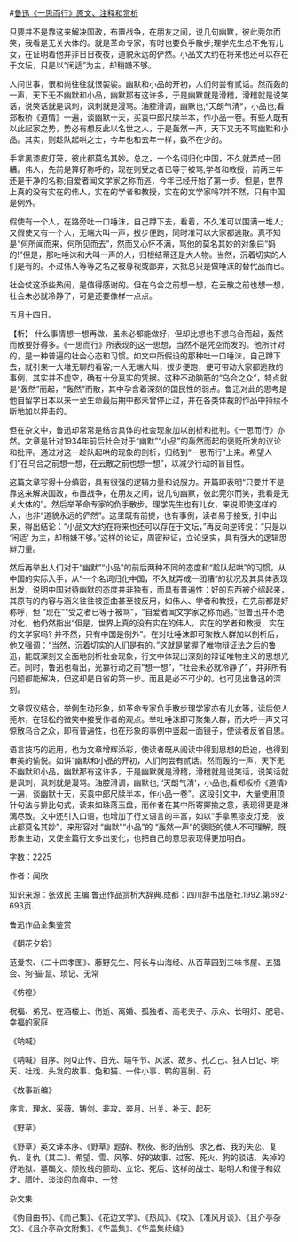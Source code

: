 #[鲁迅《一思而行》原文、注释和赏析](https://www.vrrw.net/wx/9722.html)

只要并不是靠这来解决国政，布置战争，在朋友之间，说几句幽默，彼此莞尔而笑，我看是无关大体的。就是革命专家，有时也要负手散步;理学先生总不免有儿女，在证明着他并非日日夜夜，道貌永远的俨然。小品文大约在将来也还可以存在于文坛，只是以“闲适”为主，却稍嫌不够。

人间世事，恨和尚往往就恨袈裟。幽默和小品的开初，人们何尝有贰话。然而轰的一声，天下无不幽默和小品，幽默那有这许多，于是幽默就是滑稽，滑稽就是说笑话，说笑话就是讽刺，讽刺就是漫骂。油腔滑调，幽默也;“天朗气清”，小品也;看郑板桥《道情》一遍，谈幽默十天，买袁中郎尺牍半本，作小品一卷。有些人既有以此起家之势，势必有想反此以名世之人，于是轰然一声，天下又无不骂幽默和小品。其实，则趁队起哄之士，今年也和去年一样，数不在少的。

手拿黑漆皮灯笼，彼此都莫名其妙。总之，一个名词归化中国，不久就弄成一团糟。伟人，先前是算好称呼的，现在则受之者已等于被骂;学者和教授，前两三年还是干净的名称;自爱者闻文学家之称而逃，今年已经开始了第一步。但是，世界上真的没有实在的伟人，实在的学者和教授，实在的文学家吗?并不然，只有中国是例外。

假使有一个人，在路旁吐一口唾沫，自己蹲下去，看着，不久准可以围满一堆人;又假使又有一个人，无端大叫一声，拔步便跑，同时准可以大家都逃散。真不知是“何所闻而来，何所见而去”，然而又心怀不满，骂他的莫名其妙的对象曰“妈的!”但是，那吐唾沫和大叫一声的人，归根结蒂还是大人物。当然，沉着切实的人们是有的。不过伟人等等之名之被尊视或鄙弃，大抵总只是做唾沫的替代品而已。

社会仗这添些热闹，是值得感谢的。但在乌合之前想一想，在云散之前也想一想，社会未必就冷静了，可是还要像样一点点。

五月十四日。



【析】 什么事情想一想再做，虽未必都能做好，但却比想也不想乌合而起，轰然而散要好得多。《一思而行》所表现的这一思想，当然不是凭空而发的。他所针对的，是一种普遍的社会心态和习惯。如文中所假设的那种吐一口唾沫，自己蹲下去，就引来一大堆无聊的看客;一人无端大叫，拔步便跑，便可带动大家都逃散的事例，其实并不虚空，确有十分真实的凭据。这种不动脑筋的“乌合之众”，特点就是“轰然”而起，“轰然”而散，其中孕含着深刻的国民性的弱点。鲁迅对此的思考是他自留学日本以来一至生命最后期中都未曾停止过，并在各类体裁的作品中持续不断地加以抨击的。

但在杂文中，鲁迅却常常是结合具体的社会现象加以剖析和批判。《一思而行》亦然。文章是针对1934年前后社会对于“幽默”“小品”的轰然而起的褒贬所发的议论和批评。通过对这一趁队起哄的现象的剖析，归结到“一思而行”上来。希望人们“在乌合之前想一想，在云散之前也想一想”，以减少行动的盲目性。

这篇文章写得十分缜密，具有很强的逻辑力量和说服力。开篇即表明“只要并不是靠这来解决国政，布置战争，在朋友之间，说几句幽默，彼此莞尔而笑，我看是无关大体的”。然后举革命专家的负手散步，理学先生也有儿女，来说即使这样的人，也非“道貌永远的俨然”。这里既有前提，也有事例，读者易于接受; 引申出来，得出结论：“小品文大约在将来也还可以存在于文坛，”再反向逆转说：“只是以 ‘闲适’ 为主，却稍嫌不够。”这样的论证，周密辩证，立论坚实，具有强大的逻辑思辩力量。

然后再举出人们对于“幽默”“小品”的前后两种不同的态度和“趁队起哄”的习惯，从中国的实际入手，从“一个名词归化中国，不久就弄成一团糟”的状况及其具体表现出发，说明中国对待幽默的态度并非独有，而具有普遍性：好的东西被介绍起来，其原有的内容与涵义往往被歪曲甚至被反用，如伟人、学者和教授，在先前都是好称呼，但 “现在”“受之者已等于被骂”，“自爱者闻文学家之称而逃。”但鲁迅并不绝对化，他仍然指出“但是，世界上真的没有实在的伟人，实在的学者和教授，实在的文学家吗? 并不然，只有中国是例外”。在对吐唾沫即可聚散人群加以剖析后，他又强调：“当然，沉着切实的人们是有的。”这就是掌握了唯物辩证法之后的鲁迅，能既深刻又全面地剖析社会现象，行文中体现出深刻的辩证唯物主义的思想光芒。同时，鲁迅也看出，光靠行动之前“想一想”，“社会未必就冷静了”，并非所有问题都能解决，但这却是自省的第一步。而且是必不可少的。也可见出鲁迅的深刻。

文章叙议结合，举例生动形象，如革命专家负手散步理学家亦有儿女等，读后使人莞尔，在轻松的微笑中接受作者的观点。举吐唾沫即可聚集人群，而大呼一声又可惊散乌合之众，即有普遍性，也在形象的事例中竖起一面镜子，使读者反省自思。

语言技巧的运用，也为文章增辉添彩，使读者既从阅读中得到思想的启迪，也得到审美的愉悦。如讲“幽默和小品的开初，人们何尝有贰话。然而轰的一声，天下无不幽默和小品，幽默那有这许多，于是幽默就是滑稽，滑稽就是说笑话，说笑话就是讽刺，讽刺就是漫骂。油腔滑调，幽默也; ‘天朗气清’，小品也;看郑板桥《道情》一遍，谈幽默十天，买袁中郎尺牍半本，作小品一卷”。这段引文中，大量使用顶针句法与排比句式，读来如珠落玉盘，而作者在其中所寄揶揄之意，表现得更是淋漓尽致。文中还引入口语，也增加了行文语言的丰富，如以“手拿黑漆皮灯笼，彼此都莫名其妙”，来形容对 “幽默”“小品”的 “轰然一声”的褒贬的使人不可理解，既形象生动，又使全篇行文多出变化，也把自己的意思表现得更加明白。

字数：2225

作者：闻欣

知识来源：张效民 主编.鲁迅作品赏析大辞典.成都：四川辞书出版社.1992.第692-693页.

鲁迅作品全集鉴赏

《朝花夕拾》

范爱农、《二十四孝图》、藤野先生、阿长与山海经、从百草园到三味书屋、五猖会、狗·猫·鼠、琐记、无常

《仿徨》

祝福、弟兄、在酒楼上、伤逝、离婚、孤独者、高老夫子、示众、长明灯、肥皂、幸福的家庭

《呐喊》

《呐喊》自序、阿Q正传、白光、端午节、风波、故乡、孔乙己、狂人日记、明天、社戏、头发的故事、兔和猫、一件小事、鸭的喜剧、药

《故事新编》

序言、理水、采薇、铸剑、非攻、奔月、出关、补天、起死

《野草》

《野草》英文译本序、《野草》题辞、秋夜、影的告别、求乞者、我的失恋、复仇、复仇〔其二〕、希望、雪、风筝、好的故事、过客、死火、狗的驳诘、失掉的好地狱、墓碣文、颓败线的颤动、立论、死后、这样的战士、聪明人和傻子和奴才、腊叶、淡淡的血痕中、一觉

杂文集

《伪自由书》、《而己集》、《花边文学》、《热风》、《坟》、《准风月谈》、《且介亭杂文》、《且介亭杂文附集》、《华盖集》、《华盖集续编》

